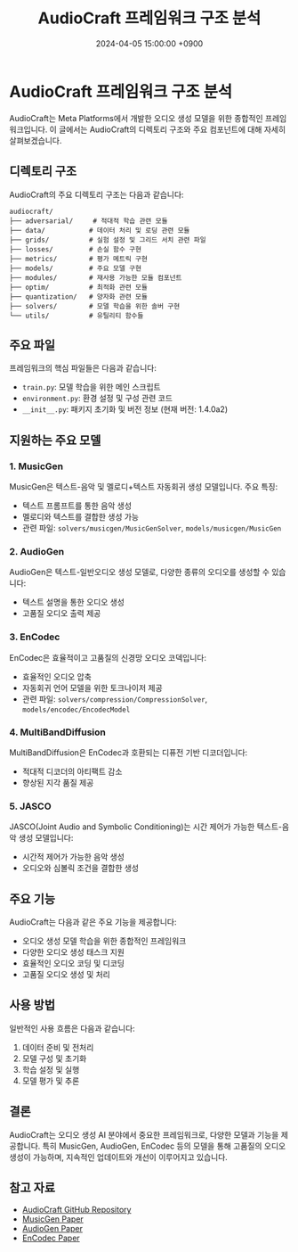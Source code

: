 ﻿---
layout: post
title: "AudioCraft 프레임워크 구조 분석"
date: 2024-04-05 15:00:00 +0900
categories: [AI, Audio Generation]
tags: [AudioCraft, MusicGen, AudioGen, EnCodec, AI]
---

# AudioCraft 프레임워크 구조 분석

AudioCraft는 Meta Platforms에서 개발한 오디오 생성 모델을 위한 종합적인 프레임워크입니다. 이 글에서는 AudioCraft의 디렉토리 구조와 주요 컴포넌트에 대해 자세히 살펴보겠습니다.

## 디렉토리 구조

AudioCraft의 주요 디렉토리 구조는 다음과 같습니다:

```
audiocraft/
├── adversarial/     # 적대적 학습 관련 모듈
├── data/           # 데이터 처리 및 로딩 관련 모듈
├── grids/          # 실험 설정 및 그리드 서치 관련 파일
├── losses/         # 손실 함수 구현
├── metrics/        # 평가 메트릭 구현
├── models/         # 주요 모델 구현
├── modules/        # 재사용 가능한 모듈 컴포넌트
├── optim/          # 최적화 관련 모듈
├── quantization/   # 양자화 관련 모듈
├── solvers/        # 모델 학습을 위한 솔버 구현
└── utils/          # 유틸리티 함수들
```

## 주요 파일

프레임워크의 핵심 파일들은 다음과 같습니다:

- `train.py`: 모델 학습을 위한 메인 스크립트
- `environment.py`: 환경 설정 및 구성 관련 코드
- `__init__.py`: 패키지 초기화 및 버전 정보 (현재 버전: 1.4.0a2)

## 지원하는 주요 모델

### 1. MusicGen
MusicGen은 텍스트-음악 및 멜로디+텍스트 자동회귀 생성 모델입니다. 주요 특징:
- 텍스트 프롬프트를 통한 음악 생성
- 멜로디와 텍스트를 결합한 생성 가능
- 관련 파일: `solvers/musicgen/MusicGenSolver`, `models/musicgen/MusicGen`

### 2. AudioGen
AudioGen은 텍스트-일반오디오 생성 모델로, 다양한 종류의 오디오를 생성할 수 있습니다:
- 텍스트 설명을 통한 오디오 생성
- 고품질 오디오 출력 제공

### 3. EnCodec
EnCodec은 효율적이고 고품질의 신경망 오디오 코덱입니다:
- 효율적인 오디오 압축
- 자동회귀 언어 모델을 위한 토크나이저 제공
- 관련 파일: `solvers/compression/CompressionSolver`, `models/encodec/EncodecModel`

### 4. MultiBandDiffusion
MultiBandDiffusion은 EnCodec과 호환되는 디퓨전 기반 디코더입니다:
- 적대적 디코더의 아티팩트 감소
- 향상된 지각 품질 제공

### 5. JASCO
JASCO(Joint Audio and Symbolic Conditioning)는 시간 제어가 가능한 텍스트-음악 생성 모델입니다:
- 시간적 제어가 가능한 음악 생성
- 오디오와 심볼릭 조건을 결합한 생성

## 주요 기능

AudioCraft는 다음과 같은 주요 기능을 제공합니다:

- 오디오 생성 모델 학습을 위한 종합적인 프레임워크
- 다양한 오디오 생성 태스크 지원
- 효율적인 오디오 코딩 및 디코딩
- 고품질 오디오 생성 및 처리

## 사용 방법

일반적인 사용 흐름은 다음과 같습니다:

1. 데이터 준비 및 전처리
2. 모델 구성 및 초기화
3. 학습 설정 및 실행
4. 모델 평가 및 추론

## 결론

AudioCraft는 오디오 생성 AI 분야에서 중요한 프레임워크로, 다양한 모델과 기능을 제공합니다. 특히 MusicGen, AudioGen, EnCodec 등의 모델을 통해 고품질의 오디오 생성이 가능하며, 지속적인 업데이트와 개선이 이루어지고 있습니다.

## 참고 자료

- [AudioCraft GitHub Repository](https://github.com/facebookresearch/audiocraft)
- [MusicGen Paper](https://arxiv.org/abs/2306.05284)
- [AudioGen Paper](https://arxiv.org/abs/2209.15352)
- [EnCodec Paper](https://arxiv.org/abs/2210.13438) 
